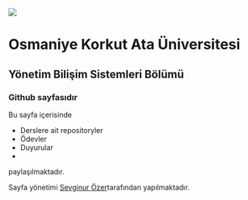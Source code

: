 ![](https://osmaniye.edu.tr/Resource/Images/osmaniye-korkut-ata-universitesi.png)

# Osmaniye Korkut Ata Üniversitesi
## Yönetim Bilişim Sistemleri Bölümü
### Github sayfasıdır

Bu sayfa içerisinde 
* Derslere ait repositoryler
* Ödevler
* Duyurular
* 
paylaşılmaktadır.

Sayfa yönetimi [Sevginur Özer](https://20215070014.github.io/)tarafından yapılmaktadır.


